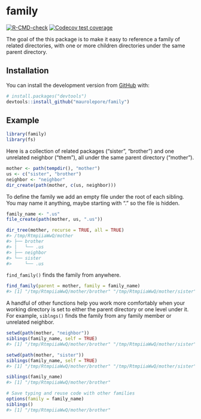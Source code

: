 
<!-- README.md is generated from README.Rmd. Please edit that file -->

# family

<!-- badges: start -->

[![R-CMD-check](https://github.com/maurolepore/family/workflows/R-CMD-check/badge.svg)](https://github.com/maurolepore/family/actions)
[![Codecov test
coverage](https://codecov.io/gh/maurolepore/family/branch/master/graph/badge.svg)](https://codecov.io/gh/maurolepore/family?branch=master)
<!-- badges: end -->

The goal of the this package is to make it easy to reference a family of
related directories, with one or more children directories under the
same parent directory.

## Installation

You can install the development version from
[GitHub](https://github.com/) with:

``` r
# install.packages("devtools")
devtools::install_github("maurolepore/family")
```

## Example

``` r
library(family)
library(fs)
```

Here is a collection of related packages (“sister”, “brother”) and one
unrelated neighbor (“them”), all under the same parent directory
(“mother”).

``` r
mother <- path(tempdir(), "mother")
us <- c("sister", "brother")
neighbor <- "neighbor"
dir_create(path(mother, c(us, neighbor)))
```

To define the family we add an empty file under the root of each
sibling. You may name it anything, maybe starting with “.” so the file
is hidden.

``` r
family_name <- ".us"
file_create(path(mother, us, ".us"))

dir_tree(mother, recurse = TRUE, all = TRUE)
#> /tmp/RtmpiiaWwQ/mother
#> ├── brother
#> │   └── .us
#> ├── neighbor
#> └── sister
#>     └── .us
```

`find_family()` finds the family from anywhere.

``` r
find_family(parent = mother, family = family_name)
#> [1] "/tmp/RtmpiiaWwQ/mother/brother" "/tmp/RtmpiiaWwQ/mother/sister"
```

A handful of other functions help you work more comfortably when your
working directory is set to either the parent directory or one level
under it. For example, `siblngs()` finds the family from any family
member or unrelated neighbor.

``` r
setwd(path(mother, "neighbor"))
siblings(family_name, self = TRUE)
#> [1] "/tmp/RtmpiiaWwQ/mother/brother" "/tmp/RtmpiiaWwQ/mother/sister"

setwd(path(mother, "sister"))
siblings(family_name, self = TRUE)
#> [1] "/tmp/RtmpiiaWwQ/mother/brother" "/tmp/RtmpiiaWwQ/mother/sister"

siblings(family_name)
#> [1] "/tmp/RtmpiiaWwQ/mother/brother"

# Save typing and reuse code with other families
options(family = family_name)
siblings()
#> [1] "/tmp/RtmpiiaWwQ/mother/brother"
```
